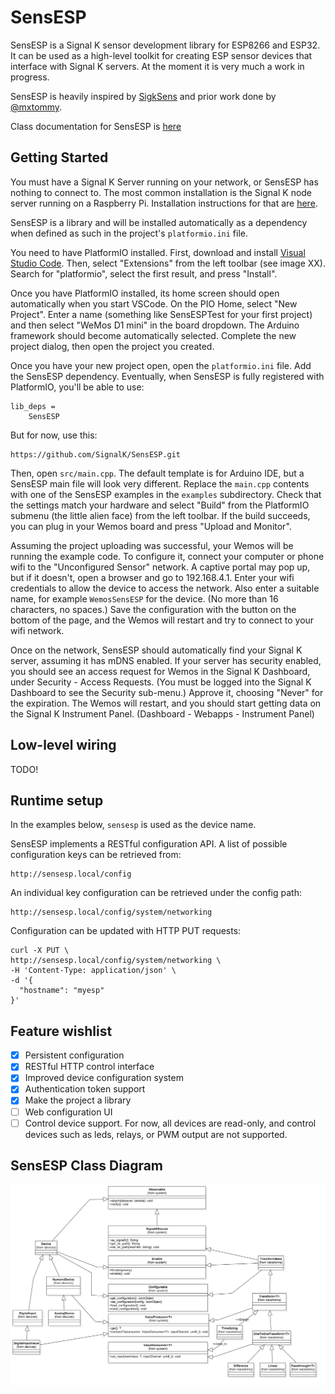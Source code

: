 # SensESP

SensESP is a Signal K sensor development library for ESP8266
and ESP32. It can be used as a high-level toolkit for
creating ESP sensor devices that interface with Signal K
servers. At the moment it is very much a work in progress.

SensESP is heavily inspired by [SigkSens](https://github.com/mxtommy/SigkSens)
and prior work done by [@mxtommy](https://github.com/mxtommy).

Class documentation for SensESP is [here](http://signalk.org/SensESP/annotated.html)

## Getting Started

You must have a Signal K Server running on your network, or SensESP has nothing to connect to. The most common installation is the
Signal K node server running on a Raspberry Pi. Installation instructions for that are [here](https://github.com/SignalK/signalk-server-node/blob/master/raspberry_pi_installation.md).

SensESP is a library and will be installed automatically as
a dependency when defined as such in the project's
`platformio.ini` file.

You need to have PlatformIO installed. First, download and
install [Visual Studio Code](https://code.visualstudio.com/).
Then, select "Extensions" from the left toolbar
(see image XX). Search for "platformio", select the first
result, and press "Install".

Once you have PlatformIO installed, its home screen should
open automatically when you start VSCode. On the PIO Home,
select "New Project". Enter a name (something like SensESPTest for your first project) and then select "WeMos
D1 mini" in the board dropdown. The Arduino framework
should become automatically selected. Complete the new
project dialog, then open the project you created.

Once you have your new project open, open the `platformio.ini` file. Add the SensESP dependency. Eventually, when SensESP is fully registered with PlatformIO, you'll be able to use:

```
lib_deps =
    SensESP
```
But for now, use this:
```
https://github.com/SignalK/SensESP.git
```

Then, open `src/main.cpp`. The default template is for Arduino IDE, but a SensESP main file will look very different. Replace the `main.cpp` contents with one of the SensESP examples in the `examples` subdirectory. Check that the settings match your hardware and select "Build" from the PlatformIO submenu (the little alien face) from the left toolbar. If the build succeeds, you can plug in your Wemos board and press "Upload and Monitor".

Assuming the project uploading was successful, your Wemos will be running the example code. To configure it, connect your computer or phone wifi to the "Unconfigured Sensor" network. A captive portal may pop up, but if it doesn't, open a browser and go to 192.168.4.1. Enter your wifi credentials to allow the device to access the network. Also enter a suitable name, for example `WemosSensESP` for the device. (No more than 16 characters, no spaces.) Save the configuration with the button on the bottom of the page, and the Wemos will restart and try to connect to your wifi network.

Once on the network, SensESP should automatically find your Signal K server, assuming it has mDNS enabled. If your server has security enabled, you should
see an access request for Wemos in the Signal K Dashboard, under Security - Access Requests. (You must be logged into the Signal K Dashboard to see the Security sub-menu.) Approve it, choosing "Never" for the expiration. The Wemos will restart, and you should start getting data on the Signal K Instrument Panel. (Dashboard - Webapps - Instrument Panel)

## Low-level wiring

TODO!

## Runtime setup

In the examples below, `sensesp` is used as the device name.

SensESP implements a RESTful configuration API. A list of
possible configuration keys can be retrieved from:

    http://sensesp.local/config

An individual key configuration can be retrieved under
the config path:

    http://sensesp.local/config/system/networking

Configuration can be updated with HTTP PUT requests:

    curl -X PUT \
    http://sensesp.local/config/system/networking \
    -H 'Content-Type: application/json' \
    -d '{
      "hostname": "myesp"
    }'

## Feature wishlist

- [x] Persistent configuration
- [x] RESTful HTTP control interface
- [x] Improved device configuration system
- [x] Authentication token support
- [x] Make the project a library
- [ ] Web configuration UI
- [ ] Control device support. For now, all devices are read-only, and control devices such as leds, relays, or
PWM output are not supported.

SensESP Class Diagram
----------------------------
![alt text](sens_esp_uml.png "UML for SensESP")
